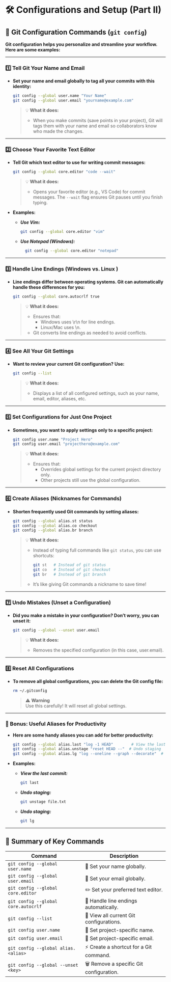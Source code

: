# 🛠 Configurations and Setup (Part II)

## 🔧 Git Configuration Commands (`git config`)

**Git configuration helps you personalize and streamline your workflow. Here are some examples:**

---

### 1️⃣ Tell Git Your Name and Email

- **Set your name and email globally to tag all your commits with this identity:**

    ```bash
    git config --global user.name "Your Name"
    git config --global user.email "yourname@example.com"
    ```

    > 💡 **What it does:**
    > - When you make commits (save points in your project), Git will tags them with your name and email so collaborators know who made the changes.

---

### 2️⃣ Choose Your Favorite Text Editor

- **Tell Git which text editor to use for writing commit messages:**

    ```bash
    git config --global core.editor "code --wait"
    ```

    > 💡 **What it does:**
    > - Opens your favorite editor (e.g., VS Code) for commit messages. The `--wait` flag ensures Git pauses until you finish typing.

- **Examples:**
  
  - ***Use Vim:***
  
    ```bash
    git config --global core.editor "vim"
    ```

  - ***Use Notepad (Windows):***
  
    ```bash
      git config --global core.editor "notepad"
    ```

---

### 3️⃣ Handle Line Endings (Windows vs. Linux )

- **Line endings differ between operating systems. Git can automatically handle these differences for you:**

    ```bash
    git config --global core.autocrlf true
    ```

    > 💡 **What it does:**
    > - Ensures that:
    >   - Windows uses \r\n for line endings.
    >   - Linux/Mac uses \n.
    > - Git converts line endings as needed to avoid conflicts.

---

### 4️⃣ See All Your Git Settings

- **Want to review your current Git configuration? Use:**

    ```bash
    git config --list
    ```

    > 💡 **What it does:**
    > - Displays a list of all configured settings, such as your name, email, editor, aliases, etc.

---

### 5️⃣ Set Configurations for Just One Project

- **Sometimes, you want to apply settings only to a specific project:**

    ```bash
    git config user.name "Project Hero"
    git config user.email "projecthero@example.com"
    ```

    > 💡 **What it does:**
    > - Ensures that:
    >   - Overrides global settings for the current project directory only.
    >   - Other projects still use the global configuration.

---

### 6️⃣ Create Aliases (Nicknames for Commands)

- **Shorten frequently used Git commands by setting aliases:**

    ```bash
    git config --global alias.st status
    git config --global alias.co checkout
    git config --global alias.br branch
    ```

    > 💡 **What it does:**
    > - Instead of typing full commands like `git status`, you can use shortcuts:
    >
    >   ```bash
    >   git st   # Instead of git status
    >   git co   # Instead of git checkout
    >   git br   # Instead of git branch
    >   ```
    >
    > - It’s like giving Git commands a nickname to save time!

---

### 7️⃣ Undo Mistakes (Unset a Configuration)

- **Did you make a mistake in your configuration? Don’t worry, you can unset it:**

    ```bash
    git config --global --unset user.email
    ```

    > 💡 **What it does:**
    > - Removes the specified configuration (in this case, user.email).

---

### 8️⃣ Reset All Configurations

- **To remove all global configurations, you can delete the Git config file:**

    ```bash
    rm ~/.gitconfig
    ```

    > ⚠️ **Warning**  
    > Use this carefully! It will reset all global settings.

---

### 🎁 Bonus: Useful Aliases for Productivity

- **Here are some handy aliases you can add for better productivity:**
  
    ```bash
    git config --global alias.last "log -1 HEAD"        # View the last commit
    git config --global alias.unstage "reset HEAD --"  # Undo staging
    git config --global alias.lg "log --oneline --graph --decorate"  # View log as a graph
    ```

- **Examples:**
  
  - ***View the last commit:***
  
    ```bash
    git last
    ```

  - ***Undo staging:***
  
    ```bash
    git unstage file.txt
    ```

  - ***Undo staging:***
  
    ```bash
    git lg
    ```

---

## 📝 Summary of Key Commands

| **Command**                          | **Description**                                   |
|--------------------------------------|--------------------------------------------------|
| `git config --global user.name`      | 🧑 Set your name globally.                       |
| `git config --global user.email`     | 📧 Set your email globally.                      |
| `git config --global core.editor`    | ✏️ Set your preferred text editor.               |
| `git config --global core.autocrlf`  | 🔄 Handle line endings automatically.            |
| `git config --list`                  | 📜 View all current Git configurations.          |
| `git config user.name`               | 🧑 Set project-specific name.                    |
| `git config user.email`              | 📧 Set project-specific email.                   |
| `git config --global alias.<alias>`  | ⚡ Create a shortcut for a Git command.          |
| `git config --global --unset <key>`  | 🗑️ Remove a specific Git configuration.          |
